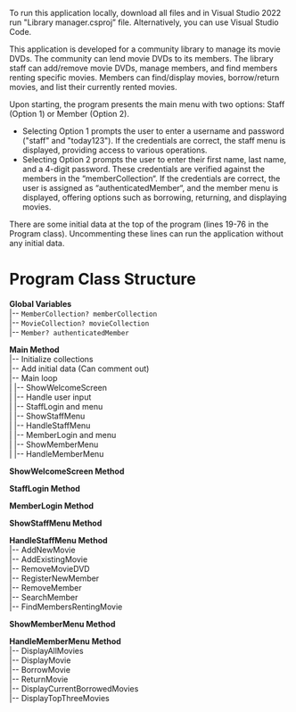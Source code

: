 To run this application locally, download all files and in Visual Studio 2022 run "Library manager.csproj” file. Alternatively, you can use Visual Studio Code.

This application is developed for a community library to manage its movie DVDs. The community can lend movie DVDs to its members. The library staff can add/remove movie DVDs, manage members, and find members renting specific movies. Members can find/display movies, borrow/return movies, and list their currently rented movies. 

Upon starting, the program presents the main menu with two options: Staff (Option 1) or Member (Option 2).
-	Selecting Option 1 prompts the user to enter a username and password ("staff" and "today123"). If the credentials are correct, the staff menu is displayed, providing access to various operations.
-	Selecting Option 2 prompts the user to enter their first name, last name, and a 4-digit password. These credentials are verified against the members in the “memberCollection“. If the credentials are correct, the user is assigned as “authenticatedMember“, and the member menu is displayed, offering options such as borrowing, returning, and displaying movies.

There are some initial data at the top of the program (lines 19-76 in the Program class). Uncommenting these lines can run the application without any initial data. 

# Program Class Structure

**Global Variables** <br>
|-- `MemberCollection? memberCollection` <br>
|-- `MovieCollection? movieCollection` <br>
|-- `Member? authenticatedMember` <br>

**Main Method** <br>
|-- Initialize collections <br>
|-- Add initial data (Can comment out) <br>
|-- Main loop <br>
|   |-- ShowWelcomeScreen <br>
|   |-- Handle user input <br>
|       |-- StaffLogin and menu <br>
|           |-- ShowStaffMenu <br>
|           |-- HandleStaffMenu <br>
|       |-- MemberLogin and menu <br>
|           |-- ShowMemberMenu <br>
|           |-- HandleMemberMenu <br>

**ShowWelcomeScreen Method** <br>

**StaffLogin Method** <br>

**MemberLogin Method** <br>

**ShowStaffMenu Method** <br>

**HandleStaffMenu Method** <br>
|-- AddNewMovie <br>
|-- AddExistingMovie <br>
|-- RemoveMovieDVD <br>
|-- RegisterNewMember <br>
|-- RemoveMember <br>
|-- SearchMember <br>
|-- FindMembersRentingMovie <br>

**ShowMemberMenu Method** <br>

**HandleMemberMenu Method** <br>
|-- DisplayAllMovies <br>
|-- DisplayMovie <br>
|-- BorrowMovie <br>
|-- ReturnMovie <br>
|-- DisplayCurrentBorrowedMovies <br>
|-- DisplayTopThreeMovies <br>

